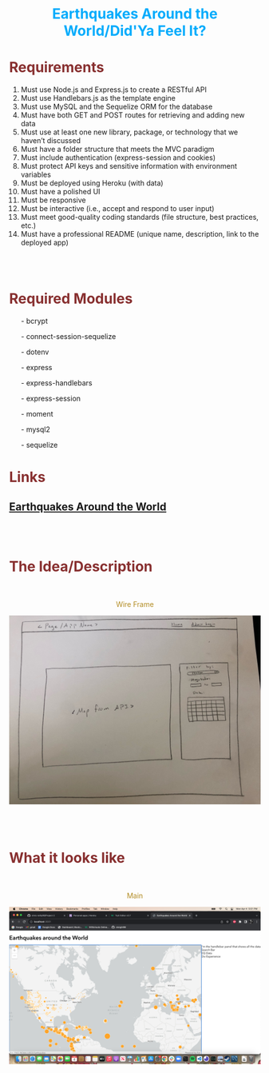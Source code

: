 <h1 align="center" style= "color:#00acfc">Earthquakes Around the World/Did'Ya Feel It?</h1> 

<h1 style= "color:#883030">Requirements</h1>
<p align= "center">
<ol>
<li>Must use Node.js and Express.js to create a RESTful API</li>
<li>Must use Handlebars.js as the template engine</li>
<li>Must use MySQL and the Sequelize ORM for the database</il>
<li>Must have both GET and POST routes for retrieving and adding new data</li>
<li>Must use at least one new library, package, or technology that we haven’t discussed</li>
<li>Must have a folder structure that meets the MVC paradigm</li>
<li>Must include authentication (express-session and cookies)</li>
<li>Must protect API keys and sensitive information with environment variables</li>
<li>Must be deployed using Heroku (with data)</li>
<li>Must have a polished UI</li>
<li>Must be responsive</li>
<li>Must be interactive (i.e., accept and respond to user input)</li>
<li>Must meet good-quality coding standards (file structure, best practices, etc.)</li>
<li>Must have a professional README (unique name, description, link to the deployed app)</li>
</ol>
</p>
<br>
<br>

<h1 style= "color:#883030">Required Modules</h1>
<ul> - bcrypt </ul>
<ul> - connect-session-sequelize </ul>
<ul> - dotenv </ul>
<ul> - express </ul>
<ul> - express-handlebars </ul>
<ul> - express-session </ul>
<ul> - moment </ul>
<ul> - mysql2 </ul>
<ul> - sequelize </ul>

<h1 style= "color:#883030">Links</h1>


 ## [Earthquakes Around the World](https://github.com/chris-reilly99/Project-2)
<br>
<br>



<h1 style= "color:#883030">The Idea/Description</h1>

<br>


<p align= "center" style= "color:#b38d25">Wire Frame</p>

![Wire Frame](/public/images/FullSizeRender.jpeg)

<br>

<br>



<h1 style= "color:#883030">What it looks like</h1>


<br>

<p align= "center" style= "color:#b38d25">Main</p>

![Earthquake's Around the World](/public/images/MainApp.png)

<br>

